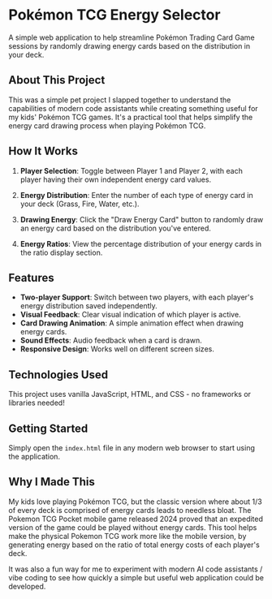 # Pokémon TCG Energy Selector

A simple web application to help streamline Pokémon Trading Card Game sessions by randomly drawing energy cards based on the distribution in your deck.

## About This Project

This was a simple pet project I slapped together to understand the capabilities of modern code assistants while creating something useful for my kids' Pokémon TCG games. It's a practical tool that helps simplify the energy card drawing process when playing Pokémon TCG.

## How It Works

1. **Player Selection**: Toggle between Player 1 and Player 2, with each player having their own independent energy card values.

2. **Energy Distribution**: Enter the number of each type of energy card in your deck (Grass, Fire, Water, etc.).

3. **Drawing Energy**: Click the "Draw Energy Card" button to randomly draw an energy card based on the distribution you've entered.

4. **Energy Ratios**: View the percentage distribution of your energy cards in the ratio display section.

## Features

- **Two-player Support**: Switch between two players, with each player's energy distribution saved independently.
- **Visual Feedback**: Clear visual indication of which player is active.
- **Card Drawing Animation**: A simple animation effect when drawing energy cards.
- **Sound Effects**: Audio feedback when a card is drawn.
- **Responsive Design**: Works well on different screen sizes.

## Technologies Used

This project uses vanilla JavaScript, HTML, and CSS - no frameworks or libraries needed!

## Getting Started

Simply open the `index.html` file in any modern web browser to start using the application.

## Why I Made This

My kids love playing Pokémon TCG, but the classic version where about 1/3 of every deck is comprised of energy cards leads to needless bloat. The Pokemon TCG Pocket mobile game released 2024 proved that an expedited version of the game could be played without energy cards. This tool helps make the physical Pokemon TCG work more like the mobile version, by generating energy based on the ratio of total energy costs of each player's deck.

It was also a fun way for me to experiment with modern AI code assistants / vibe coding to see how quickly a simple but useful web application could be developed.